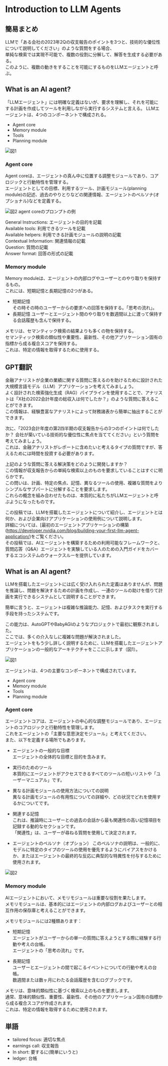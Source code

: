 # Introduction to LLM Agents

## 簡易まとめ
LLMで「ある会社の2023年2Qの収支報告のポイントを3つと、技術的な優位性について説明してください」のような質問をする場合、  
単純な検索では実現不可能で、複数の役割に分解して、解答を生成する必要がある。  
このように、複数の動きをすることを可能にするものをLLMエージェントと呼ぶ。  

## What is an AI agent?
「LLMエージェント」には明確な定義はないが、要求を理解し、それを可能にする計画を作成してツールを利用しながら実行するシステムと言える。 
LLMエージェントは、4つのコンポーネントで構成される。
- Agent core
- Memory module
- Tools
- Planning module

![図1](../../data/2.png)

### Agent core
Agent coreは、エージェントの真ん中に位置する調整モジュールであり、コアロジックと行動特性を管理する。  
エージェントとしての目標、利用するツール、計画モジュール(planning module)の記述、過去のやりとりなどの関連情報、エージェントのペルソナ(オプショナル)などを定義する。  

![図2](../../data/3.png)
agent coreのプロンプトの例  

General Instructions: エージェントの目的を記載  
Available tools: 利用できるツールを記載  
Available helpers: 利用できる計画モジュールの説明の記載  
Contextual Information: 関連情報の記載  
Question: 質問の記載  
Answer format: 回答の形式の記載  

### Memory module
Memory moduleは、エージェントの内部ログやユーザーとのやり取りを保持するもの。  
これには、短期記憶と長期記憶の2つがある。  
- 短期記憶  
その時その時のユーザーからの要求への回答を保持する。「思考の流れ」。  
- 長期記憶
ユーザーとエージェント間のやり取りを数週間以上に渡って保持する会話履歴も含んで保持する。  

メモリは、セマンティック検索の結果よりも多くの物を保持する。  
セマンティック検索の類似性や重要性、最新性、その他アプリケーション固有の指標から成る複合スコアを保持する。  
これは、特定の情報を取得するために使用する。  



## GPT翻訳
金融アナリストが企業の業績に関する質問に答えるのを助けるために設計された大規模言語モデル（LLM）アプリケーションを考えてみましょう。  
よく設計された検索強化生成（RAG）パイプラインを使用することで、アナリストは「X社の2022会計年度の総収入は何でしたか？」のような質問に答えることができます。  
この情報は、経験豊富なアナリストによって財務諸表から簡単に抽出することができます。  

次に、「2023会計年度の第2四半期の収支報告からの3つのポイントは何でしたか？ 会社が築いている技術的な優位性に焦点を当ててください」という質問を考えてみましょう。  
これは、金融アナリストがレポートに含めたいと考えるタイプの質問ですが、答えるためには時間を投資する必要があります。  

上記のような質問に答える解決策をどのように開発しますか？  
この情報が収支報告からの単純な検索以上のものを要求していることはすぐに明らかです。  
この問いは、計画、特定の焦点、記憶、異なるツールの使用、複雑な質問をよりシンプルなサブパートに分解することを要求します。  
これらの概念を組み合わせたものは、本質的に私たちがLLMエージェントと呼ぶようになったものです。  

この投稿では、LLMを搭載したエージェントについて紹介し、エージェントとは何か、および企業向けアプリケーションの使用例について説明します。  
詳細については、[最初のエージェントアプリケーションの構築(https://developer.nvidia.com/blog/building-your-first-llm-agent-application/)をご覧ください。  
その投稿では、AIエージェントを構築するための利用可能なフレームワークと、質問応答（Q&A）エージェントを実験している人のための入門ガイドをカバーするエコシステムのウォークスルーを提供しています。  

## What is an AI agent?
LLMを搭載したエージェントには広く受け入れられた定義はありませんが、問題を推論し、問題を解決するための計画を作成し、一連のツールの助けを借りて計画を実行できるシステムとして説明することができます。  

簡単に言うと、エージェントは複雑な推論能力、記憶、およびタスクを実行する手段を持ったシステムです。  

この能力は、AutoGPTやBabyAGIのようなプロジェクトで最初に観察されました。  
ここでは、多くの介入なしに複雑な問題が解決されました。  
エージェントをもう少し詳しく説明するために、LLMを搭載したエージェントアプリケーションの一般的なアーキテクチャをここに示します（図1）。

![図1](../../data/2.png)

エージェントは、4つの主要なコンポーネントで構成されています。
- Agent core
- Memory module
- Tools
- Planning module

### Agent core
エージェントコアは、エージェントの中心的な調整モジュールであり、エージェントのコアロジックと行動特性を管理します。  
これをエージェントの「主要な意思決定モジュール」と考えてください。  
また、以下を定義する場所でもあります。  

- エージェントの一般的な目標  
エージェントの全体的な目標と目的を含みます。  

- 実行のためのツール  
本質的にエージェントがアクセスできるすべてのツールの短いリストや「ユーザーマニュアル」です。  

- 異なる計画モジュールの使用方法についての説明  
異なる計画モジュールの有用性についての詳細や、どの状況でどれを使用するかについてです。  

- 関連する記憶  
これは、推論時にユーザーとの過去の会話から最も関連性の高い記憶項目を記録する動的なセクションです。  
「関連性」は、ユーザーが尋ねる質問を使用して決定されます。  

- エージェントのペルソナ（オプション）
このペルソナの説明は、一般的に、モデルに特定のタイプのツールの使用を優先するようにバイアスをかけるか、またはエージェントの最終的な反応に典型的な特異性を付与するために使用されます。  

![図2](../../data/3.png)

### Memory module
AIエージェントにおいて、メモリモジュールは重要な役割を果たします。  
メモリモジュールは、基本的にはエージェントの内部ログおよびユーザーとの相互作用の保存庫と考えることができます。  

メモリモジュールには2種類あります：  
- 短期記憶  
エージェントがユーザーからの単一の質問に答えようとする際に経験する行動や考えの台帳。  
エージェントの「思考の流れ」です。  

- 長期記憶  
ユーザーとエージェントの間で起こるイベントについての行動や考えの台帳。  
数週間または数ヶ月にわたる会話履歴を含むログブックです。  

メモリは、意味的類似性に基づく検索以上のものを要求します。  
通常、意味的類似性、重要性、最新性、その他のアプリケーション固有の指標から成る複合スコアが作成されます。  
これは、特定の情報を取得するために使用されます。  




















## 単語
- tailored focus: 適切な焦点
- earnings call: 収支報告
- In short: 要するに(簡単にいうと)
- ledger: 台帳